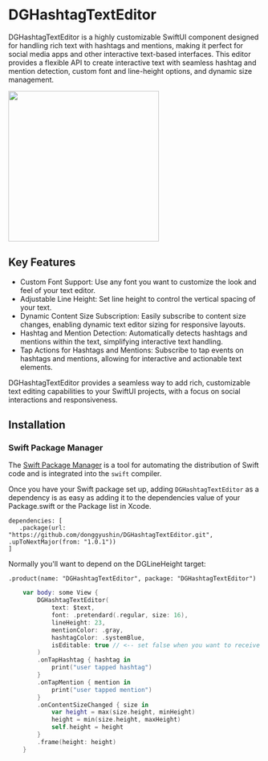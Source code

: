 # DGHashtagTextEditor
DGHashtagTextEditor is a highly customizable SwiftUI component designed for handling rich text with hashtags and mentions, making it perfect for social media apps and other interactive text-based interfaces. This editor provides a flexible API to create interactive text with seamless hashtag and mention detection, custom font and line-height options, and dynamic size management.


<img src="https://github.com/user-attachments/assets/2b15c584-9b4a-43ca-bb11-f393ee3e67bd" width=300 />


## Key Features
- Custom Font Support: Use any font you want to customize the look and feel of your text editor.
- Adjustable Line Height: Set line height to control the vertical spacing of your text.
- Dynamic Content Size Subscription: Easily subscribe to content size changes, enabling dynamic text editor sizing for responsive layouts.
- Hashtag and Mention Detection: Automatically detects hashtags and mentions within the text, simplifying interactive text handling.
- Tap Actions for Hashtags and Mentions: Subscribe to tap events on hashtags and mentions, allowing for interactive and actionable text elements.


DGHashtagTextEditor provides a seamless way to add rich, customizable text editing capabilities to your SwiftUI projects, with a focus on social interactions and responsiveness.


## Installation

### Swift Package Manager

The [Swift Package Manager](https://www.swift.org/documentation/package-manager/) is a tool for automating the distribution of Swift code and is integrated into the `swift` compiler.

Once you have your Swift package set up, adding `DGHashtagTextEditor` as a dependency is as easy as adding it to the dependencies value of your Package.swift or the Package list in Xcode.

```
dependencies: [
   .package(url: "https://github.com/donggyushin/DGHashtagTextEditor.git", .upToNextMajor(from: "1.0.1"))
]
```

Normally you'll want to depend on the DGLineHeight target:

```
.product(name: "DGHashtagTextEditor", package: "DGHashtagTextEditor")
```

```swift
    var body: some View {
        DGHashtagTextEditor(
            text: $text,
            font: .pretendard(.regular, size: 16),
            lineHeight: 23,
            mentionColor: .gray,
            hashtagColor: .systemBlue,
            isEditable: true // <-- set false when you want to receive on tap action
        )
        .onTapHashtag { hashtag in
            print("user tapped hashtag")
        }
        .onTapMention { mention in
            print("user tapped mention")
        }
        .onContentSizeChanged { size in
            var height = max(size.height, minHeight)
            height = min(size.height, maxHeight)
            self.height = height
        }
        .frame(height: height)
    }
```
